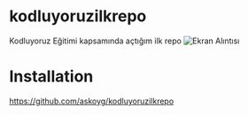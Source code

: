 # kodluyoruzilkrepo
Kodluyoruz Eğitimi kapsamında açtığım ilk repo
![Ekran Alıntısı](https://user-images.githubusercontent.com/108374503/181369585-e7863840-a51b-4625-bdb8-f59238c955ca.PNG)
# Installation
https://github.com/askoyg/kodluyoruzilkrepo
